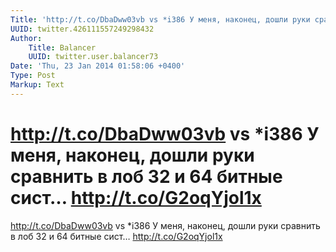 ```yaml
---
Title: 'http://t.co/DbaDww03vb vs *i386 У меня, наконец, дошли руки сравнить в лоб 32 и 64 битные сист… http://t.co/G2oqYjol1x'
UUID: twitter.426111557249298432
Author:
    Title: Balancer
    UUID: twitter.user.balancer73
Date: 'Thu, 23 Jan 2014 01:58:06 +0400'
Type: Post
Markup: Text
---
```


# http://t.co/DbaDww03vb vs *i386 У меня, наконец, дошли руки сравнить в лоб 32 и 64 битные сист… http://t.co/G2oqYjol1x

http://t.co/DbaDww03vb
vs *i386
У меня, наконец, дошли руки сравнить в лоб 32 и 64 битные
сист… http://t.co/G2oqYjol1x